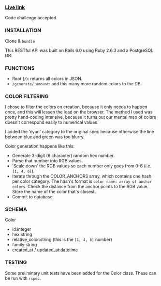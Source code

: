 ### [Live link](http://abes-helpful-demo.herokuapp.com)

Code challenge accepted.

### INSTALLATION

Clone & ```bundle```

This RESTful API was built on Rails 6.0 using Ruby 2.6.3 and a PostgreSQL DB.

### FUNCTIONS
- Root (`/`): returns all colors in JSON.
- `/generate/:amount`: add this many more random colors to the DB.

### COLOR FILTERING
I chose to filter the colors on creation, because it only needs to happen once, and this will lessen the load on the browser.  The method I used was pretty hand-coding intensive, because it turns out our mental map of colors doesn't correspond easily to numerical values.

I added the 'cyan' category to the original spec because otherwise the line between blue and green was too blurry.

Color generation happens like this:
- Generate 3-digit (6 character) random hex number.
- Parse that number into RGB values.
- 'Scale down' the RGB values so each number only goes from 0-6 (i.e. `[1, 4, 6]`).
- Iterate through the COLOR_ANCHORS array, which contains one hash per color category.  The hash's format is `color name: array of anchor colors`.  Check the distance from the anchor points to the RGB value.  Store the name of the color that's closest.
- Commit to database.

### SCHEMA
Color
- id:integer
- hex:string
- relative_color:string (this is the `[1, 4, 6]` number)
- family:string
- created_at / updated_at:datetime

### TESTING
Some preliminary unit tests have been added for the Color class.  These can be run with ```rspec```.  
